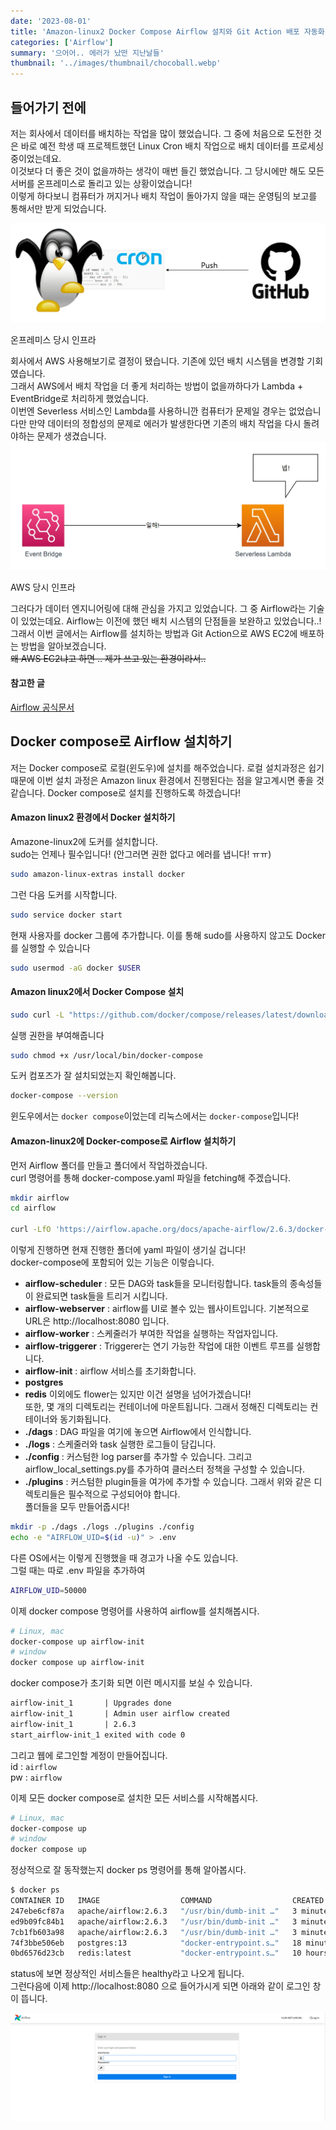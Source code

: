 ```yaml
---
date: '2023-08-01'
title: 'Amazon-linux2 Docker Compose Airflow 설치와 Git Action 배포 자동화'
categories: ['Airflow']
summary: '으어어.. 에러가 났떤 지난날들'
thumbnail: '../images/thumbnail/chocoball.webp'
---
```

## 들어가기 전에
저는 회사에서 데이터를 배치하는 작업을 많이 했었습니다. 그 중에 처음으로 도전한 것은 바로 예전 학생 때 프로젝트했던 Linux Cron 배치 작업으로 배치 데이터를 프로세싱 중이었는데요.  
이것보다 더 좋은 것이 없을까하는 생각이 매번 들긴 했었습니다. 그 당시에만 해도 모든 서버를 온프레미스로 돌리고 있는 상황이었습니다!  
이렇게 하다보니 컴퓨터가 꺼지거나 배치 작업이 돌아가지 않을 때는 운영팀의 보고를 통해서만 받게 되었습니다.

![기존이미지](../images/content/2023-08-01-14-59-32.webp)
<div class="source"> 온프레미스 당시 인프라</div>

회사에서 AWS 사용해보기로 결정이 됐습니다.  기존에 있던 배치 시스템을 변경할 기회였습니다.  
그래서 AWS에서 배치 작업을 더 좋게 처리하는 방법이 없을까하다가 Lambda + EventBridge로 처리하게 했었습니다.  
이번엔 Severless 서비스인 Lambda를 사용하니깐 컴퓨터가 문제일 경우는 없었습니다만 만약 데이터의 정합성의 문제로 에러가 발생한다면 기존의 배치 작업을 다시 돌려야하는 문제가 생겼습니다.
![](../images/content/2023-08-01-15-56-08.webp)
<div class="source"> AWS 당시 인프라</div>

그러다가 데이터 엔지니어링에 대해 관심을 가지고 있었습니다. 그 중 Airflow라는 기술이 있었는데요. Airflow는 이전에 했던 배치 시스템의 단점들을 보완하고 있었습니다..!  
그래서 이번 글에서는 Airflow를 설치하는 방법과 Git Action으로 AWS EC2에 배포하는 방법을 알아보겠습니다.  
~~왜 AWS EC2냐고 하면 .. 제가 쓰고 있는 환경이라서..~~

#### 참고한 글 
[Airflow 공식문서](https://airflow.apache.org/docs/apache-airflow/stable/howto/docker-compose/index.html)

## Docker compose로 Airflow 설치하기
저는 Docker compose로 로컬(윈도우)에 설치를 해주었습니다. 로컬 설치과정은 쉽기 때문에 이번 설치 과정은 Amazon linux 환경에서 진행된다는 점을 알고계시면 좋을 것 같습니다. Docker compose로 설치를 진행하도록 하겠습니다!

#### Amazon linux2 환경에서 Docker 설치하기 
Amazone-linux2에 도커를 설치합니다.  
sudo는 언제나 필수입니다! (안그러면 권한 없다고 에러를 냅니다! ㅠㅠ)
```sh
sudo amazon-linux-extras install docker
```
그런 다음 도커를 시작합니다.
```sh
sudo service docker start
```
현재 사용자를 docker 그룹에 추가합니다. 이를 통해 sudo를 사용하지 않고도 Docker를 실행할 수 있습니다
```sh
sudo usermod -aG docker $USER
```
#### Amazon linux2에서 Docker Compose 설치
```sh
sudo curl -L "https://github.com/docker/compose/releases/latest/download/docker-compose-$(uname -s)-$(uname -m)" -o /usr/local/bin/docker-compose
```
실행 권한을 부여해줍니다

```sh
sudo chmod +x /usr/local/bin/docker-compose
```
도커 컴포즈가 잘 설치되었는지 확인해봅니다.
```sh
docker-compose --version
```
윈도우에서는 `docker compose`이었는데 리눅스에서는 `docker-compose`입니다!

#### Amazon-linux2에 Docker-compose로 Airflow 설치하기
먼저 Airflow 폴더를 만들고 폴더에서 작업하겠습니다.  
curl 명령어를 통해 docker-compose.yaml 파일을 fetching해 주겠습니다.
```sh
mkdir airflow
cd airflow

curl -LfO 'https://airflow.apache.org/docs/apache-airflow/2.6.3/docker-compose.yaml'
```
이렇게 진행하면 현재 진행한 폴더에 yaml 파일이 생기실 겁니다!  
docker-compose에 포함되어 있는 기능은 이렇습니다.
- **airflow-scheduler** : 모든 DAG와 task들을 모니터링합니다. task들의 종속성들이 완료되면 task들을 트리거 시킵니다.
- **airflow-webserver** : airflow를 UI로 볼수 있는 웹사이트입니다. 기본적으로 URL은 http://localhost:8080 입니다.
- **airflow-worker** : 스케줄러가 부여한 작업을 실행하는 작업자입니다.
- **airflow-triggerer** : Triggerer는 연기 가능한 작업에 대한 이벤트 루프를 실행합니다.
- **airflow-init** : airflow 서비스를 초기화합니다.
- **postgres**
- **redis**
이외에도 flower는 있지만 이건 설명을 넘어가겠습니다!  
또한, 몇 개의 디렉토리는 컨테이너에 마운트됩니다. 그래서 정해진 디렉토리는 컨테이너와 동기화됩니다.
- **./dags** : DAG 파일을 여기에 놓으면 Airflow에서 인식합니다.
- **./logs** : 스케줄러와 task 실행한 로그들이 담깁니다.
- **./config** : 커스텀한 log parser를 추가할 수 있습니다. 그리고 airflow_local_settings.py를 추가하여 클러스터 정책을 구성할 수 있습니다.
- **./plugins** : 커스텀한 plugin들을 여가에 추가할 수 있습니다.
그래서 위와 같은 디렉토리들은 필수적으로 구성되어야 합니다.  
폴더들을 모두 만들어줍시다!
```sh
mkdir -p ./dags ./logs ./plugins ./config
echo -e "AIRFLOW_UID=$(id -u)" > .env
```
다른 OS에서는 이렇게 진행했을 때 경고가 나올 수도 있습니다.  
그럴 때는 따로 .env 파일을 추가하여 
```sh
AIRFLOW_UID=50000
```
이제 docker compose 명령어를 사용하여 airflow를 설치해봅시다.

```sh
# Linux, mac
docker-compose up airflow-init
# window
docker compose up airflow-init
```
docker compose가 초기화 되면 이런 메시지를 보실 수 있습니다.
```txt
airflow-init_1       | Upgrades done
airflow-init_1       | Admin user airflow created
airflow-init_1       | 2.6.3
start_airflow-init_1 exited with code 0
```
그리고 웹에 로그인할 계정이 만들어집니다.  
id : `airflow`  
pw : `airflow`

이제 모든 docker compose로 설치한 모든 서비스를 시작해봅시다.
```sh
# Linux, mac
docker-compose up 
# window
docker compose up 
```
정상적으로 잘 동작했는지 docker ps 명령어를 통해 알아봅시다.
```sh
$ docker ps
CONTAINER ID   IMAGE                  COMMAND                  CREATED          STATUS                    PORTS                              NAMES
247ebe6cf87a   apache/airflow:2.6.3   "/usr/bin/dumb-init …"   3 minutes ago    Up 3 minutes (healthy)    8080/tcp                           compose_airflow-worker_1
ed9b09fc84b1   apache/airflow:2.6.3   "/usr/bin/dumb-init …"   3 minutes ago    Up 3 minutes (healthy)    8080/tcp                           compose_airflow-scheduler_1
7cb1fb603a98   apache/airflow:2.6.3   "/usr/bin/dumb-init …"   3 minutes ago    Up 3 minutes (healthy)    0.0.0.0:8080->8080/tcp             compose_airflow-webserver_1
74f3bbe506eb   postgres:13            "docker-entrypoint.s…"   18 minutes ago   Up 17 minutes (healthy)   5432/tcp                           compose_postgres_1
0bd6576d23cb   redis:latest           "docker-entrypoint.s…"   10 hours ago     Up 17 minutes (healthy)   0.0.0.0:6379->6379/tcp             compose_redis_1
```
status에 보면 정상적인 서비스들은 healthy라고 나오게 됩니다.  
그런다음에 이제 http://localhost:8080 으로 들어가시게 되면 아래와 같이 로그인 창이 뜹니다.

![airflow 화면](../images/content/2023-08-07-14-29-41.png)